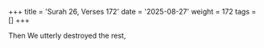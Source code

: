 +++
title = 'Surah 26, Verses 172'
date = '2025-08-27'
weight = 172
tags = []
+++

Then We utterly destroyed the rest,